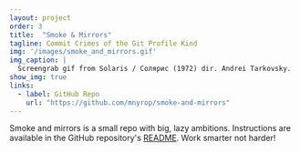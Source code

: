 ```yaml
---
layout: project
order: 3
title:  "Smoke & Mirrors"
tagline: Commit Crimes of the Git Profile Kind 
img: '/images/smoke_and_mirrors.gif'
img_caption: |
  Screengrab gif from Solaris / Солярис (1972) dir. Andrei Tarkovsky.
show_img: true
links: 
  - label: GitHub Repo
    url: "https://github.com/mnyrop/smoke-and-mirrors"
---
```


Smoke and mirrors is a small repo with big, lazy ambitions. Instructions are available in the GitHub repository's [README](https://github.com/mnyrop/smoke-and-mirrors#readme). Work smarter not harder!

